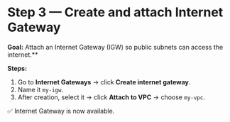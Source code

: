 # Step 3 — Create and attach Internet Gateway

**Goal:** Attach an Internet Gateway (IGW) so public subnets can access the internet.**

**Steps:**
1. Go to **Internet Gateways** → click **Create internet gateway**.
2. Name it `my-igw`.
3. After creation, select it → click **Attach to VPC** → choose `my-vpc`.

✅ Internet Gateway is now available.
